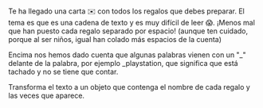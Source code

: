 Te ha llegado una carta ✉️ con todos los regalos que debes preparar. El tema es que es una cadena de texto y es muy difícil de leer 😱. ¡Menos mal que han puesto cada regalo separado por espacio! (aunque ten cuidado, porque al ser niños, igual han colado más espacios de la cuenta)

Encima nos hemos dado cuenta que algunas palabras vienen con un "\_" delante de la palabra, por ejemplo \_playstation, que significa que está tachado y no se tiene que contar.

Transforma el texto a un objeto que contenga el nombre de cada regalo y las veces que aparece.
